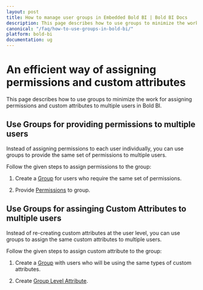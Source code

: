 ```yaml
---
layout: post
title: How to manage user groups in Embedded Bold BI | Bold BI Docs
description: This page describes how to use groups to minimize the work for assigning permissions and custom attributes to multiple users in Bold BI.
canonical: "/faq/how-to-use-groups-in-bold-bi/"
platform: bold-bi
documentation: ug
---
```

# An efficient way of assigning permissions and custom attributes

This page describes how to use groups to minimize the work for assigning permissions and custom attributes to multiple users in Bold BI.

## Use Groups for providing permissions to multiple users

Instead of assigning permissions to each user individually, you can use groups to provide the same set of permissions to multiple users.

Follow the given steps to assign permissions to the group:

1. Create a [Group](/managing-resources/manage-groups/#add-new-group) for users who require the same set of permissions.

2. Provide [Permissions](/managing-resources/manage-permissions/#manage-permissions---groups) to group.

## Use Groups for assinging Custom Attributes to multiple users

Instead of re-creating custom attributes at the user level, you can use groups to assign the same custom attributes to multiple users.

Follow the given steps to assign custom attribute to the group:

1. Create a [Group](/managing-resources/manage-groups/#add-new-group) with users who will be using the same types of custom attributes.

2. Create [Group Level Attribute](/working-with-data-sources/configuring-custom-attribute/#group-level-attribute).